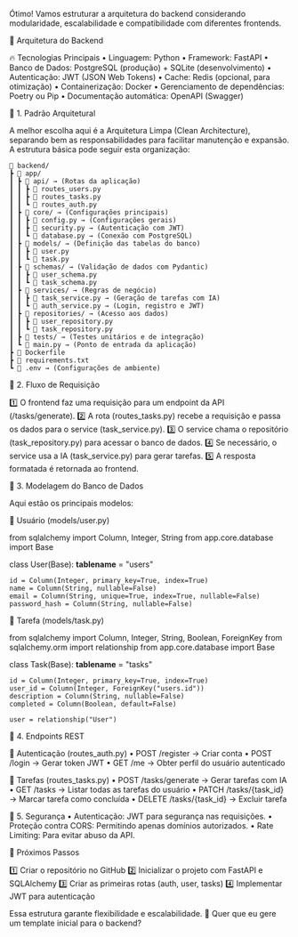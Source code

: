 Ótimo! Vamos estruturar a arquitetura do backend considerando modularidade, escalabilidade e compatibilidade com diferentes frontends.

🔹 Arquitetura do Backend

🔥 Tecnologias Principais
	•	Linguagem: Python
	•	Framework: FastAPI
	•	Banco de Dados: PostgreSQL (produção) + SQLite (desenvolvimento)
	•	Autenticação: JWT (JSON Web Tokens)
	•	Cache: Redis (opcional, para otimização)
	•	Containerização: Docker
	•	Gerenciamento de dependências: Poetry ou Pip
	•	Documentação automática: OpenAPI (Swagger)

🔹 1. Padrão Arquitetural

A melhor escolha aqui é a Arquitetura Limpa (Clean Architecture), separando bem as responsabilidades para facilitar manutenção e expansão.
A estrutura básica pode seguir esta organização:
```
📁 backend/
┣ 📂 app/
┃ ┣ 📂 api/ → (Rotas da aplicação)
┃ ┃ ┣ 📄 routes_users.py
┃ ┃ ┣ 📄 routes_tasks.py
┃ ┃ ┗ 📄 routes_auth.py
┃ ┣ 📂 core/ → (Configurações principais)
┃ ┃ ┣ 📄 config.py → (Configurações gerais)
┃ ┃ ┣ 📄 security.py → (Autenticação com JWT)
┃ ┃ ┗ 📄 database.py → (Conexão com PostgreSQL)
┃ ┣ 📂 models/ → (Definição das tabelas do banco)
┃ ┃ ┣ 📄 user.py
┃ ┃ ┗ 📄 task.py
┃ ┣ 📂 schemas/ → (Validação de dados com Pydantic)
┃ ┃ ┣ 📄 user_schema.py
┃ ┃ ┗ 📄 task_schema.py
┃ ┣ 📂 services/ → (Regras de negócio)
┃ ┃ ┣ 📄 task_service.py → (Geração de tarefas com IA)
┃ ┃ ┗ 📄 auth_service.py → (Login, registro e JWT)
┃ ┣ 📂 repositories/ → (Acesso aos dados)
┃ ┃ ┣ 📄 user_repository.py
┃ ┃ ┗ 📄 task_repository.py
┃ ┣ 📂 tests/ → (Testes unitários e de integração)
┃ ┗ 📄 main.py → (Ponto de entrada da aplicação)
┣ 📄 Dockerfile
┣ 📄 requirements.txt
┗ 📄 .env → (Configurações de ambiente)
```

🔹 2. Fluxo de Requisição

1️⃣ O frontend faz uma requisição para um endpoint da API (/tasks/generate).
2️⃣ A rota (routes_tasks.py) recebe a requisição e passa os dados para o service (task_service.py).
3️⃣ O service chama o repositório (task_repository.py) para acessar o banco de dados.
4️⃣ Se necessário, o service usa a IA (task_service.py) para gerar tarefas.
5️⃣ A resposta formatada é retornada ao frontend.

🔹 3. Modelagem do Banco de Dados

Aqui estão os principais modelos:

📌 Usuário (models/user.py)

from sqlalchemy import Column, Integer, String
from app.core.database import Base

class User(Base):
    __tablename__ = "users"

    id = Column(Integer, primary_key=True, index=True)
    name = Column(String, nullable=False)
    email = Column(String, unique=True, index=True, nullable=False)
    password_hash = Column(String, nullable=False)

📌 Tarefa (models/task.py)

from sqlalchemy import Column, Integer, String, Boolean, ForeignKey
from sqlalchemy.orm import relationship
from app.core.database import Base

class Task(Base):
    __tablename__ = "tasks"

    id = Column(Integer, primary_key=True, index=True)
    user_id = Column(Integer, ForeignKey("users.id"))
    description = Column(String, nullable=False)
    completed = Column(Boolean, default=False)

    user = relationship("User")

🔹 4. Endpoints REST

📌 Autenticação (routes_auth.py)
	•	POST /register → Criar conta
	•	POST /login → Gerar token JWT
	•	GET /me → Obter perfil do usuário autenticado

📌 Tarefas (routes_tasks.py)
	•	POST /tasks/generate → Gerar tarefas com IA
	•	GET /tasks → Listar todas as tarefas do usuário
	•	PATCH /tasks/{task_id} → Marcar tarefa como concluída
	•	DELETE /tasks/{task_id} → Excluir tarefa

🔹 5. Segurança
	•	Autenticação: JWT para segurança nas requisições.
	•	Proteção contra CORS: Permitindo apenas domínios autorizados.
	•	Rate Limiting: Para evitar abuso da API.

🚀 Próximos Passos

1️⃣ Criar o repositório no GitHub
2️⃣ Inicializar o projeto com FastAPI e SQLAlchemy
3️⃣ Criar as primeiras rotas (auth, user, tasks)
4️⃣ Implementar JWT para autenticação

Essa estrutura garante flexibilidade e escalabilidade. 🚀
Quer que eu gere um template inicial para o backend?